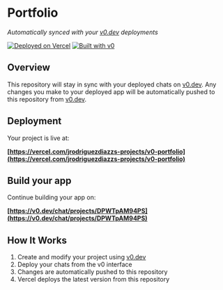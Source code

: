 # Portfolio

_Automatically synced with your [v0.dev](https://v0.dev) deployments_

[![Deployed on Vercel](https://img.shields.io/badge/Deployed%20on-Vercel-black?style=for-the-badge&logo=vercel)](https://vercel.com/jrodriguezdiazzs-projects/v0-portfolio)
[![Built with v0](https://img.shields.io/badge/Built%20with-v0.dev-black?style=for-the-badge)](https://v0.dev/chat/projects/DPWTpAM94PS)

## Overview

This repository will stay in sync with your deployed chats on [v0.dev](https://v0.dev).
Any changes you make to your deployed app will be automatically pushed to this repository from [v0.dev](https://v0.dev).

## Deployment

Your project is live at:

**[https://vercel.com/jrodriguezdiazzs-projects/v0-portfolio](https://vercel.com/jrodriguezdiazzs-projects/v0-portfolio)**

## Build your app

Continue building your app on:

**[https://v0.dev/chat/projects/DPWTpAM94PS](https://v0.dev/chat/projects/DPWTpAM94PS)**

## How It Works

1. Create and modify your project using [v0.dev](https://v0.dev)
2. Deploy your chats from the v0 interface
3. Changes are automatically pushed to this repository
4. Vercel deploys the latest version from this repository
